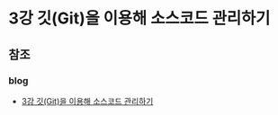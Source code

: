 # 3강 깃(Git)을 이용해 소스코드 관리하기

## 참조
### blog
- [3강 깃(Git)을 이용해 소스코드 관리하기](https://ndb796.tistory.com/213?category=1030599)